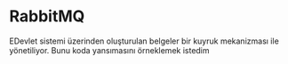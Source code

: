 # RabbitMQ
EDevlet sistemi üzerinden oluşturulan belgeler bir kuyruk mekanizması ile yönetiliyor. Bunu koda yansımasını örneklemek istedim

